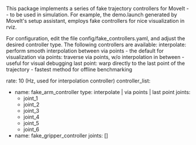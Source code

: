 This package implements a series of fake trajectory controllers for MoveIt -- to be used in simulation.
For example, the demo.launch generated by MoveIt's setup assistant, employs fake controllers for nice visualization in rviz.

For configuration, edit the file config/fake\_controllers.yaml, and adjust the desired controller type.
The following controllers are available:
interpolate: perform smooth interpolation between via points - the default for visualization
via points:  traverse via points, w/o interpolation in between - useful for visual debugging
last point:  warp directly to the last point of the trajectory - fastest method for offline benchmarking

rate: 10 (Hz, used for interpolation controller)
controller_list:
  - name: fake_arm_controller
    type: interpolate | via points | last point
    joints:
      - joint_1
      - joint_2
      - joint_3
      - joint_4
      - joint_5
      - joint_6
  - name: fake_gripper_controller
    joints:
      []
